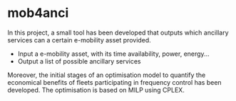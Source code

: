 # mob4anci

In this project, a small tool has been developed that outputs which ancillary services can a certain e-mobility asset provided.
- Input a e-mobility asset, with its time availability, power, energy...
- Output a list of possible ancillary services

Moreover, the initial stages of an optimisation model to quantify the economical benefits of fleets participating in frequency control has been developed. The optimisation is based on MILP using CPLEX.

  

